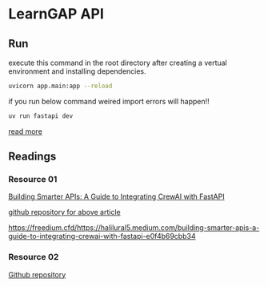# LearnGAP API

## Run
execute this command in the root directory after creating a vertual environment and installing dependencies.
```bash
uvicorn app.main:app --reload
```

if you run below command weired import errors will happen!!
```bash
uv run fastapi dev
```
[read more](https://stackoverflow.com/questions/60819376/fastapi-throws-an-error-error-loading-asgi-app-could-not-import-module-api)

## Readings
### Resource 01

[Building Smarter APIs: A Guide to Integrating CrewAI with FastAPI](https://halilural5.medium.com/building-smarter-apis-a-guide-to-integrating-crewai-with-fastapi-e0f4b69cbb34)

[github repository for above article](https://github.com/halilural/multi-model-ai-agents/tree/master/crewai/url_insight_api)

https://freedium.cfd/https://halilural5.medium.com/building-smarter-apis-a-guide-to-integrating-crewai-with-fastapi-e0f4b69cbb34

### Resource 02
[Github repository](https://github.com/MuhammadAinurR/crewai-playground/blob/main/src/main.py)